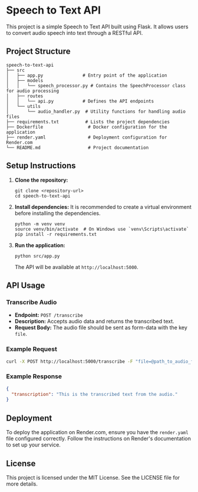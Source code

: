 # Speech to Text API

This project is a simple Speech to Text API built using Flask. It allows users to convert audio speech into text through a RESTful API.

## Project Structure

```
speech-to-text-api
├── src
│   ├── app.py               # Entry point of the application
│   ├── models
│   │   └── speech_processor.py # Contains the SpeechProcessor class for audio processing
│   ├── routes
│   │   └── api.py           # Defines the API endpoints
│   └── utils
│       └── audio_handler.py  # Utility functions for handling audio files
├── requirements.txt          # Lists the project dependencies
├── Dockerfile                 # Docker configuration for the application
├── render.yaml                # Deployment configuration for Render.com
└── README.md                  # Project documentation
```

## Setup Instructions

1. **Clone the repository:**
   ```
   git clone <repository-url>
   cd speech-to-text-api
   ```

2. **Install dependencies:**
   It is recommended to create a virtual environment before installing the dependencies.
   ```
   python -m venv venv
   source venv/bin/activate  # On Windows use `venv\Scripts\activate`
   pip install -r requirements.txt
   ```

3. **Run the application:**
   ```
   python src/app.py
   ```

   The API will be available at `http://localhost:5000`.

## API Usage

### Transcribe Audio

- **Endpoint:** `POST /transcribe`
- **Description:** Accepts audio data and returns the transcribed text.
- **Request Body:** The audio file should be sent as form-data with the key `file`.

### Example Request

```bash
curl -X POST http://localhost:5000/transcribe -F "file=@path_to_audio_file.wav"
```

### Example Response

```json
{
  "transcription": "This is the transcribed text from the audio."
}
```

## Deployment

To deploy the application on Render.com, ensure you have the `render.yaml` file configured correctly. Follow the instructions on Render's documentation to set up your service.

## License

This project is licensed under the MIT License. See the LICENSE file for more details.
